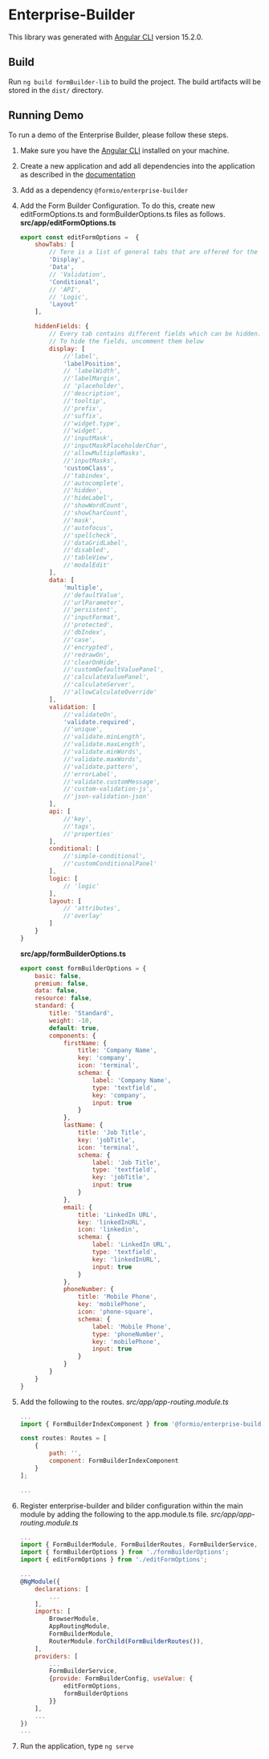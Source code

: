 # Enterprise-Builder

This library was generated with [Angular CLI](https://github.com/angular/angular-cli) version 15.2.0. 

## Build

Run `ng build formBuilder-lib` to build the project. The build artifacts will be stored in the `dist/` directory.



## Running Demo

To run a demo of the Enterprise Builder, please follow these steps.
 
 1. Make sure you have the [Angular CLI](https://angular.io) installed on your machine.
 2. Create a new application and add all dependencies into the application as described in the [documentation](https://help.form.io/developers/introduction/application#create-an-application)
 3. Add as a dependency `@formio/enterprise-builder`
 4. Add the Form Builder Configuration. To do this, create new editFormOptions.ts and formBuilderOptions.ts files as follows.
    **src/app/editFormOptions.ts**
    ```js
    export const editFormOptions =  {
        showTabs: [
            // Tere is a list of general tabs that are offered for the components. To hide a tab, comment it below.
            'Display', 
            'Data', 
            // 'Validation', 
            'Conditional', 
            // 'API', 
            // 'Logic',
            'Layout'
        ],

        hiddenFields: {
            // Every tab contains different fields which can be hidden. All fields are shown by default. 
            // To hide the fields, uncomment them below
            display: [
                //'label',
                'labelPosition',
                // 'labelWidth',
                //'labelMargin',
                // 'placeholder',
                //'description',
                //'tooltip',
                //'prefix',
                //'suffix',
                //'widget.type',
                //'widget',
                //'inputMask',
                //'inputMaskPlaceholderChar',
                //'allowMultipleMasks',
                //'inputMasks',
                'customClass',
                //'tabindex',
                //'autocomplete',
                //'hidden',
                //'hideLabel',
                //'showWordCount',
                //'showCharCount',
                //'mask',
                //'autofocus',
                //'spellcheck',
                //'dataGridLabel',
                //'disabled',
                //'tableView',
                //'modalEdit'
            ],
            data: [
                'multiple',
                //'defaultValue',
                //'urlParameter',
                //'persistent',
                //'inputFormat',
                //'protected',
                //'dbIndex',
                //'case',
                //'encrypted',
                //'redrawOn',
                //'clearOnHide',
                //'customDefaultValuePanel',
                //'calculateValuePanel',
                //'calculateServer',
                //'allowCalculateOverride'
            ],
            validation: [
                //'validateOn',
                'validate.required',
                //'unique',
                //'validate.minLength',
                //'validate.maxLength',
                //'validate.minWords',
                //'validate.maxWords',
                //'validate.pattern',
                //'errorLabel',
                //'validate.customMessage',
                //'custom-validation-js',
                //'json-validation-json'
            ],
            api: [
                //'key',
                //'tags',
                //'properties'
            ],
            conditional: [
                //'simple-conditional',
                //'customConditionalPanel'
            ],
            logic: [
                // 'logic'
            ],
            layout: [
                // 'attributes',
                //'overlay'
            ]
        }
    }
    ```

    **src/app/formBuilderOptions.ts**
    ```js
    export const formBuilderOptions = {
        basic: false,
        premium: false,
        data: false,
        resource: false,
        standard: {
            title: 'Standard',
            weight: -10,
            default: true,
            components: {
                firstName: {
                    title: 'Company Name',
                    key: 'company',
                    icon: 'terminal',
                    schema: {
                        label: 'Company Name',
                        type: 'textfield',
                        key: 'company',
                        input: true
                    }
                },
                lastName: {
                    title: 'Job Title',
                    key: 'jobTitle',
                    icon: 'terminal',
                    schema: {
                        label: 'Job Title',
                        type: 'textfield',
                        key: 'jobTitle',
                        input: true
                    }
                },
                email: {
                    title: 'LinkedIn URL',
                    key: 'linkedInURL',
                    icon: 'linkedin',
                    schema: {
                        label: 'LinkedIn URL',
                        type: 'textfield',
                        key: 'linkedInURL',
                        input: true
                    }
                },
                phoneNumber: {
                    title: 'Mobile Phone',
                    key: 'mobilePhone',
                    icon: 'phone-square',
                    schema: {
                        label: 'Mobile Phone',
                        type: 'phoneNumber',
                        key: 'mobilePhone',
                        input: true
                    }
                }
            }
        }
    }
    ```

 5. Add the following to the routes.
    *src/app/app-routing.module.ts*
    ```js
    ...
    import { FormBuilderIndexComponent } from '@formio/enterprise-builder';

    const routes: Routes = [
        {
            path: '',
            component: FormBuilderIndexComponent
        }
    ];

    ...
    ```
 6. Register enterprise-builder and bilder configuration within the main module by adding the following to the app.module.ts file.
    *src/app/app-routing.module.ts*
    ```js
    ...
    import { FormBuilderModule, FormBuilderRoutes, FormBuilderService, FormBuilderConfig } from '@formio/enterprise-builder';
    import { formBuilderOptions } from './formBuilderOptions';
    import { editFormOptions } from './editFormOptions';

    ... 
    @NgModule({
        declarations: [
            ...
        ],
        imports: [
            BrowserModule,
            AppRoutingModule,
            FormBuilderModule,
            RouterModule.forChild(FormBuilderRoutes()),
        ],
        providers: [
            ...
            FormBuilderService,
            {provide: FormBuilderConfig, useValue: {
                editFormOptions,
                formBuilderOptions
            }}
        ],
        ...
    })
    ...
    ```
    
 7. Run the application, type ```ng serve```
 

